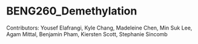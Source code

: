 # BENG260_Demethylation

Contributors: Yousef Elafrangi, Kyle Chang, Madeleine Chen, Min Suk Lee, Agam Mittal, Benjamin Pham, Kiersten Scott, Stephanie Sincomb

